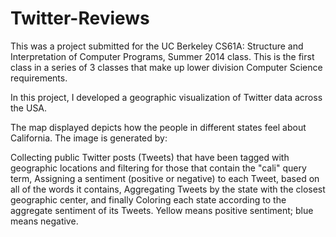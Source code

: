 Twitter-Reviews
===============
This was a project submitted for the UC Berkeley CS61A: Structure and Interpretation of Computer Programs, Summer 2014 class. This is the first class in a series of 3 classes that make up lower division Computer Science requirements.

In this project, I developed a geographic visualization of Twitter data across the USA.

The map displayed depicts how the people in different states feel about California. The image is generated by:

Collecting public Twitter posts (Tweets) that have been tagged with geographic locations and filtering for those that contain the "cali" query term,
Assigning a sentiment (positive or negative) to each Tweet, based on all of the words it contains,
Aggregating Tweets by the state with the closest geographic center, and finally
Coloring each state according to the aggregate sentiment of its Tweets. Yellow means positive sentiment; blue means negative.
